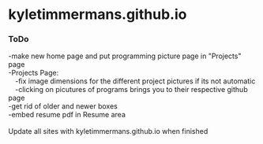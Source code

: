 # kyletimmermans.github.io


### ToDo

<div>-make new home page and put programming picture page in "Projects" page</div>
<div>-Projects Page:</div>
<div>&ensp;&ensp;-fix image dimensions for the different project pictures if its not automatic</div>
<div>&ensp;&ensp;-clicking on picutures of programs brings you to their respective github page</div>
<div>-get rid of older and newer boxes</div>
<div>-embed resume pdf in Resume area</div>

</br>

<div>Update all sites with kyletimmermans.github.io when finished</div>

